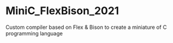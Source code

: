 # MiniC_FlexBison_2021
Custom compiler based on Flex &amp; Bison to create a miniature of C programming language
